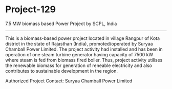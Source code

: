 # Project-129
7.5 MW biomass based Power Project by SCPL, India
______________________________
This is a biomass-based power project located in village Rangpur of Kota district in the state of Rajasthan (India), promoted/operated by Suryaa Chamball Power Limited. The project activity had installed and has been in operation of one steam turbine generator having capacity of 7500 kW where steam is fed from biomass fired boiler. Thus, project activity utilises the renewable biomass for generation of reneable electricity and also contributes to sustainable development in the region.

Authorized Project Contact: Suryaa Chamball Power Limited

